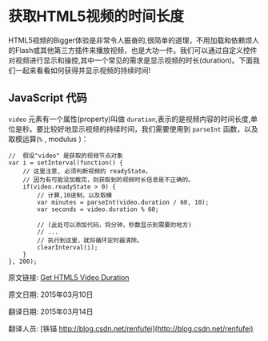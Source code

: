 获取HTML5视频的时间长度
==

HTML5视频的Bigger体验是非常令人振奋的,很简单的道理，不用加载和依赖烦人的Flash或其他第三方插件来播放视频，也是大功一件。我们可以通过自定义控件对视频进行显示和操控,其中一个常见的需求是显示视频的时长(duration)。下面我们一起来看看如何获得并显示视频的持续时间!


## JavaScript 代码

`video` 元素有一个属性(property)叫做 `duration`,表示的是视频内容的时间长度,单位是秒。要比较好地显示视频的持续时间，我们需要使用到 `parseInt` 函数，以及取模运算(`%` , modulus )：


	//  假设"video" 是获取的视频节点对象
	var i = setInterval(function() {
		// 这里注意, 必须判断视频的 readyState。
		// 因为有可能没加载完，则获取到的视频时长信息是不正确的。
		if(video.readyState > 0) {
			// 计算,10进制，以及取模
			var minutes = parseInt(video.duration / 60, 10);
			var seconds = video.duration % 60;
	
			// (此处可以添加代码，将分钟，秒数显示到需要的地方)
			// ...
			// 执行到这里，就将循环定时器清除。
			clearInterval(i);
		}
	}, 200);









原文链接: [Get HTML5 Video Duration](http://davidwalsh.name/html5-video-duration)

原文日期: 2015年03月10日

翻译日期: 2015年03月14日

翻译人员: [铁锚 http://blog.csdn.net/renfufei](http://blog.csdn.net/renfufei)
